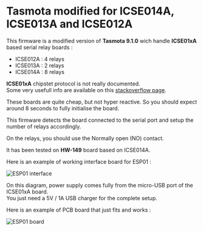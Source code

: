 Tasmota modified for ICSE014A, ICSE013A and ICSE012A
=============

This firmware is a modified version of **Tasmota 9.1.0** wich handle **ICSE01xA** based serial relay boards :
  * ICSE012A : 4 relays
  * ICSE013A : 2 relays
  * ICSE014A : 8 relays

**ICSE01xA** chipstet protocol is not really documented.\
Some very usefull info are available on this [stackoverflow page](https://stackoverflow.com/questions/26913755/need-help-understading-sending-bytes-to-serial-port).

These boards are quite cheap, but not hyper reactive. So you should expect around 8 seconds to fully initialise the board.

This firmware detects the board connected to the serial port and setup the number of relays accordingly.

On the relays, you should use the Normally open (NO) contact.

It has been tested on **HW-149** board based on ICSE014A.

Here is an example of working interface board for ESP01 :

![ESP01 interface](https://raw.githubusercontent.com/NicolasBernaerts/tasmota/master/icse/tasmota-icse-diagram.png)

On this diagram, power supply comes fully from the micro-USB port of the ICSE01xA board. \
You just need a 5V / 1A USB charger for the complete setup.

Here is an example of PCB board that just fits and works :

![ESP01 board](https://raw.githubusercontent.com/NicolasBernaerts/tasmota/master/icse/tasmota-icse-pcb.png)
